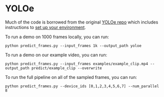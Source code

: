 # YOLOe 
Much of the code is borrowed from the original [YOLOe repo](https://github.com/THU-MIG/yoloe) which includes instructions to [set up your environment](https://github.com/THU-MIG/yoloe?tab=readme-ov-file#installation).

To run a demo on 1000 frames locally, you can run:

```
python predict_frames.py --input_frames 1k --output_path yoloe
```

To run a demo on our example video, you can run:

```
python predict_frames.py --input_frames examples/example_clip.mp4 --output_path predict/example_clip --overwrite
```

To run the full pipeline on all of the sampled frames, you can run:

```
python predict_frames.py --device_ids [0,1,2,3,4,5,6,7] --num_parallel 8
```
